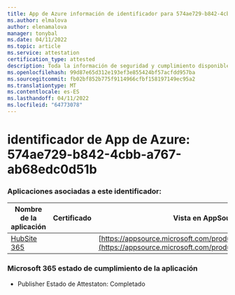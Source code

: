 ```yaml
---
title: App de Azure información de identificador para 574ae729-b842-4cbb-a767-ab68edc0d51b
ms.author: elmalova
author: elenamalova
manager: tonybal
ms.date: 04/11/2022
ms.topic: article
ms.service: attestation
certification_type: attested
description: Toda la información de seguridad y cumplimiento disponible para 574ae729-b842-4cbb-a767-ab68edc0d51b.
ms.openlocfilehash: 99d87e65d312e193ef3e855424bf57acfdd957ba
ms.sourcegitcommit: fb02bf852b775f9114966cfbf158197149ec95a2
ms.translationtype: MT
ms.contentlocale: es-ES
ms.lasthandoff: 04/11/2022
ms.locfileid: "64773078"
---
```

# <a name="azure-app-id-574ae729-b842-4cbb-a767-ab68edc0d51b"></a>identificador de App de Azure: 574ae729-b842-4cbb-a767-ab68edc0d51b


### <a name="apps-associated-with-this-id"></a>Aplicaciones asociadas a este identificador:
| **Nombre de la aplicación** | **Certificado** | **Vista en AppSource** |
|--------------|---------------|-----------------------|
| [HubSite 365](../forward/WA200003704.md) |  | [https://appsource.microsoft.com/product/office/WA200003704](https://appsource.microsoft.com/product/office/WA200003704) |

### <a name="microsoft-365-app-compliance-status"></a>Microsoft 365 estado de cumplimiento de la aplicación
- Publisher Estado de Attestaton: Completado
